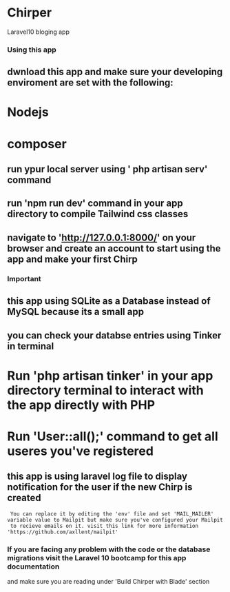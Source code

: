 # Chirper
 Laravel10 bloging app

### Using this app
## dwnload this app and make sure your developing enviroment are set with the following:
 # Nodejs
 # composer
## run ypur local server using ' php artisan serv' command
## run 'npm run dev' command in your app directory to compile Tailwind css classes
## navigate to 'http://127.0.0.1:8000/' on your browser and create an account to start using the app and make your first Chirp

### Important 
## this app using SQLite as a Database instead of MySQL because its a small app

## you can check your databse entries using Tinker in terminal
# Run 'php artisan tinker' in your app directory terminal to interact with the app directly with PHP
# Run 'User::all();' command to get all useres you've registered 

## this app is using laravel log file to display notification for the user if the new Chirp is created
     You can replace it by editing the 'env' file and set 'MAIL_MAILER' variable value to Mailpit but make sure you've configured your Mailpit
     to recieve emails on it. visit this link for more information 'https://github.com/axllent/mailpit'

### If you are facing any problem with the code or the database migrations visit the Laravel 10 bootcamp for this app documentation 
 and make sure you are reading under 'Build Chirper with Blade' section
